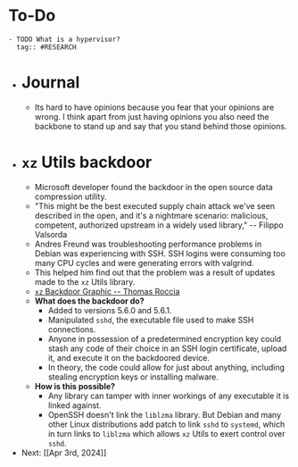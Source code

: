 # To-Do
	- TODO What is a hypervisor?
	  tag:: #RESEARCH
- # Journal
	- Its hard to have opinions because you fear that your opinions are wrong. I think apart from just having opinions you also need the backbone to stand up and say that you stand behind those opinions.
- # `xz` Utils backdoor
	- Microsoft developer found the backdoor in the open source data compression utility.
	- "This might be the best executed supply chain attack we've seen described in the open, and it's a nightmare scenario: malicious, competent, authorized upstream in a widely used library," -- Filippo Valsorda
	- Andres Freund was troubleshooting performance problems in Debian was experiencing with SSH. SSH logins were consuming too many CPU cycles and were generating errors with valgrind.
	- This helped him find out that the problem was a result of updates made to the `xz` Utils library.
	- [`xz` Backdoor Graphic -- Thomas Roccia](https://cdn.arstechnica.net/wp-content/uploads/2024/04/xz-backdoor-graphic-thomas-roccia-scaled.jpg)
	- **What does the backdoor do?**
		- Added to versions 5.6.0 and 5.6.1.
		- Manipulated `sshd`, the executable file used to make SSH connections.
		- Anyone in possession of a predetermined encryption key could stash any code of their choice in an SSH login certificate, upload it, and execute it on the backdoored device.
		- In theory, the code could allow for just about anything, including stealing encryption keys or installing malware.
	- **How is this possible?**
		- Any library can tamper with inner workings of any executable it is linked against.
		- OpenSSH doesn't link the `liblzma` library. But Debian and many other Linux distributions add patch to link `sshd` to `systemd`, which in turn links to `liblzma` which allows `xz` Utils to exert control over `sshd`.
- Next: [[Apr 3rd, 2024]]